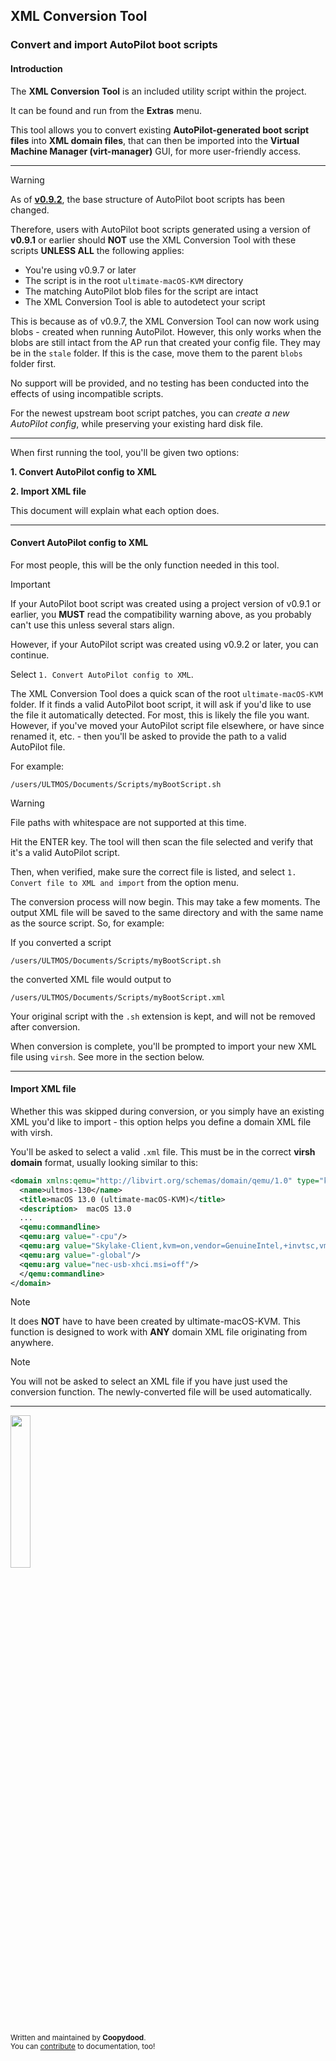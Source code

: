 ## XML Conversion Tool
### Convert and import AutoPilot boot scripts

#### Introduction
The **XML Conversion Tool** is an included utility script within the project.

It can be found and run from the **Extras** menu.

This tool allows you to convert existing **AutoPilot-generated boot script files** into **XML domain files**, that can then be imported into the **Virtual Machine Manager (virt-manager)** GUI, for more user-friendly access.

***

> [!WARNING]
> As of **[v0.9.2](https://github.com/Coopydood/ultimate-macOS-KVM/blob/main/docs/changelogs/v0-9-2.md)**, the base structure of AutoPilot boot scripts has been changed.
>
> Therefore, users with AutoPilot boot scripts generated using a version of **v0.9.1** or earlier should __**NOT**__ use the XML Conversion Tool with these scripts **UNLESS ALL** the following applies:
>- You're using v0.9.7 or later
>- The script is in the root `ultimate-macOS-KVM` directory
>- The matching AutoPilot blob files for the script are intact
>- The XML Conversion Tool is able to autodetect your script
>
>This is because as of v0.9.7, the XML Conversion Tool can now work using blobs - created when running AutoPilot. However, this only works when the blobs are still intact from the AP run that created your config file. They may be in the `stale` folder. If this is the case, move them to the parent `blobs` folder first.
>
>No support will be provided, and no testing has been conducted into the effects of using incompatible scripts.
>
>For the newest upstream boot script patches, you can *create a new AutoPilot config*, while preserving your existing hard disk file.
***



When first running the tool, you'll be given two options: 

**1. Convert AutoPilot config to XML**

**2. Import XML file**

This document will explain what each option does.

***
#### Convert AutoPilot config to XML

For most people, this will be the only function needed in this tool.

> [!IMPORTANT]
> If your AutoPilot boot script was created using a project version of v0.9.1 or earlier, you **MUST** read the compatibility warning above, as you probably can't use this unless several stars align.

However, if your AutoPilot script was created using v0.9.2 or later, you can continue.

Select `1. Convert AutoPilot config to XML`.

The XML Conversion Tool does a quick scan of the root `ultimate-macOS-KVM` folder. If it finds a valid AutoPilot boot script, it will ask if you'd like to use the file it automatically detected. For most, this is likely the file you want. However, if you've moved your AutoPilot script file elsewhere, or have since renamed it, etc. - then you'll be asked to provide the path to a valid AutoPilot file.

For example:
```
/users/ULTMOS/Documents/Scripts/myBootScript.sh
```
> [!WARNING]
> File paths with whitespace are not supported at this time.

Hit the ENTER key. The tool will then scan the file selected and verify that it's a valid AutoPilot script.

Then, when verified, make sure the correct file is listed, and select `1. Convert file to XML and import` from the option menu.

The conversion process will now begin. This may take a few moments. The output XML file will be saved to the same directory and with the same name as the source script. So, for example:

If you converted a script
```
/users/ULTMOS/Documents/Scripts/myBootScript.sh
```
the converted XML file would output to
```
/users/ULTMOS/Documents/Scripts/myBootScript.xml
```

Your original script with the `.sh` extension is kept, and will not be removed after conversion.

When conversion is complete, you'll be prompted to import your new XML file using `virsh`. See more in the section below.
***
#### Import XML file

Whether this was skipped during conversion, or you simply have an existing XML you'd like to import - this option helps you define a domain XML file with virsh.

You'll be asked to select a valid `.xml` file. This must be in the correct **virsh domain** format, usually looking similar to this:

```xml
<domain xmlns:qemu="http://libvirt.org/schemas/domain/qemu/1.0" type="kvm">
  <name>ultmos-130</name>
  <title>macOS 13.0 (ultimate-macOS-KVM)</title>
  <description>  macOS 13.0
  ...
  <qemu:commandline>
  <qemu:arg value="-cpu"/>
  <qemu:arg value="Skylake-Client,kvm=on,vendor=GenuineIntel,+invtsc,vmware-cpuid-freq=on,+ssse3,+sse4.2,+popcnt,+avx,+aes,+xsave,+xsaveopt,check"/>
  <qemu:arg value="-global"/>
  <qemu:arg value="nec-usb-xhci.msi=off"/>
  </qemu:commandline>
</domain>
```

> [!NOTE]
> It does **NOT** have to have been created by ultimate-macOS-KVM. This function is designed to work with **ANY** domain XML file originating from anywhere.

> [!NOTE]
> You will not be asked to select an XML file if you have just used the conversion function. The newly-converted file will be used automatically.

***

<img src="https://github.com/Coopydood/ultimate-macOS-KVM/assets/39441479/ef278407-a14f-4ae7-bc23-3f635687db65" width="25%"> 

<sub>Written and maintained by **Coopydood**. </sub>
<br><sub>You can [contribute](https://github.com/Coopydood/ultimate-macOS-KVM/new/dev/docs) to documentation, too!</sub>